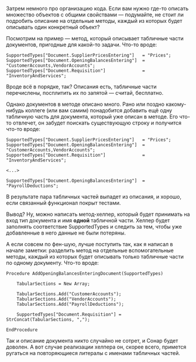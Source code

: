 ﻿Затрем немного про организацию кода. Если вам нужно где-то описать множество объектов с общими свойствами — подумайте, не стоит ли подробить описание на отдельные методы, каждый из которых будет описывать один конкретный объект?

Посмотрим на пример — метод, который описывает табличные части документов, пригодные для какой-то задачи. Что-то вроде:

    SupportedTypes["Document.SupplierPricesEntering"]   = "Prices";
    SupportedTypes["Document.OpeningBalancesEntering"]  = "CustomerAccounts,VendorAccounts";
    SupportedTypes["Document.Requisition"]              = "InventoryAndServices";

Вроде всё в порядке, так? Описания есть, табличные части перечислены, посплитить их по запятой — считай, бесплатно.

Однако документов в методе описано много. Рано или поздно какому-нибудь коллеге (или вам самим) понадобится добавить ещё одну табличную часть для документа, который уже описан в методе. Его что-то отвлечет, он забудет поискать существующую строку и получится что-то вроде:

    SupportedTypes["Document.SupplierPricesEntering"]   = "Prices";
    SupportedTypes["Document.OpeningBalancesEntering"]  = "CustomerAccounts,VendorAccounts";
    SupportedTypes["Document.Requisition"]              = "InventoryAndServices";

    <...>

    SupportedTypes["Document.OpeningBalancesEntering"]  = "PayrollDeductions";

В результате пара табличных частей выпадет из описания, и хорошо, если связанный функционал покрыт тестами.

Вывод? Ну, можно написать метод-хелпер, который будет принимать на вход тип документа и имя **одной** табличной части. Хелпер будет заполнять соответствие SupportedTypes и следить за тем, чтобы уже добавленные в него данные не были потеряны.

А если совсем по фен-шую, лучше поступить так, как я написал в начале заметки: разделить метод на отдельные вспомогательные методы, каждый из которых будет описывать только табличные части по одному документу. Что-то вроде:

    Procedure AddOpeningBalancesEnteringDocument(SupportedTypes)

        TabularSections = New Array;

        TabularSections.Add("CustomerAccounts");
        TabularSections.Add("VendorAccounts");
        TabularSections.Add("PayrollDeductions");

        SupportedTypes["Document.Requisition"] = StrConcat(TabularSections, ",");

    EndProcedure

Так и описание документа никто случайно не сотрет, и Сонар будет доволен. А вот случае реализации хелпера он, скорее всего, примется ругаться на повторяющиеся литералы с именами табличных частей.